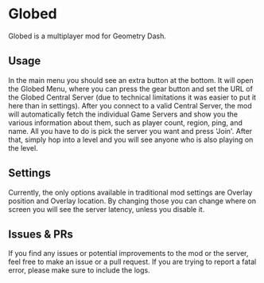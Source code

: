 # Globed

Globed is a multiplayer mod for Geometry Dash.

## Usage

In the main menu you should see an extra button at the bottom. It will open the Globed Menu, where you can press the gear button and set the URL of the Globed Central Server (due to technical limitations it was easier to put it here than in settings). After you connect to a valid Central Server, the mod will automatically fetch the individual Game Servers and show you the various information about them, such as player count, region, ping, and name. All you have to do is pick the server you want and press 'Join'. After that, simply hop into a level and you will see anyone who is also playing on the level.

## Settings

Currently, the only options available in traditional mod settings are Overlay position and Overlay location. By changing those you can change where on screen you will see the server latency, unless you disable it.

## Issues & PRs

If you find any issues or potential improvements to the mod or the server, feel free to make an issue or a pull request. If you are trying to report a fatal error, please make sure to include the logs.
